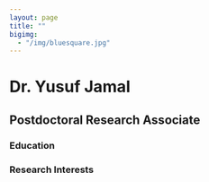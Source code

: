 ```yaml
---
layout: page
title: ""
bigimg: 
  - "/img/bluesquare.jpg"
---
```


# Dr. Yusuf Jamal
## Postdoctoral Research Associate
### Education


### Research Interests
